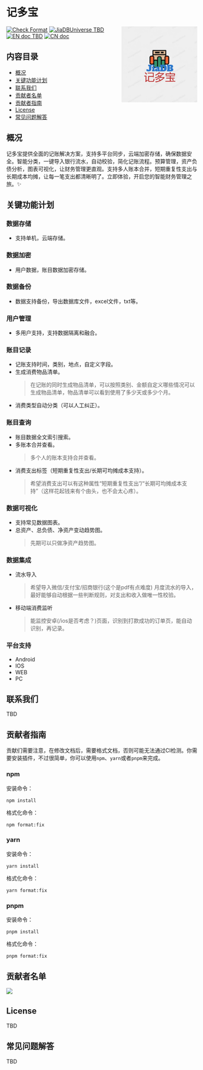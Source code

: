 # 记多宝

<img src="./assets/logo_tmp.png" alt="Jiduobao Logo TBD" height="200px" align="right" />

[![Check Format](https://github.com/JiaDBUniverse/jdb_requiremment-doc/actions/workflows/documents.yaml/badge.svg)](https://github.com/JiaDBUniverse/jdb_requiremment-doc/actions/workflows/documents.yaml)
[![JiaDBUniverse TBD](https://img.shields.io/badge/wechat-JiaDBUniverse-blue)](README.md)
[![EN doc TBD](https://img.shields.io/badge/document-Chinese-yellow.svg)](README.md)
[![CN doc](https://img.shields.io/badge/document-Chinese-yellow.svg)](README.md)

## 内容目录

- [概况](#概况)
- [关键功能计划](#关键功能计划)
- [联系我们](#联系我们)
- [贡献者名单](#贡献者名单)
- [贡献者指南](#贡献者指南)
- [License](#license)
- [常见问题解答](#常见问题解答)

## 概况

记多宝提供全面的记账解决方案，支持多平台同步，云端加密存储，确保数据安全。智能分类，一键导入银行流水，自动校验，简化记账流程。预算管理，资产负债分析，图表可视化，让财务管理更直观。支持多人账本合并，短期重复性支出与长期成本均摊，让每一笔支出都清晰明了。立即体验，开启您的智能财务管理之旅。:sparkles:

## 关键功能计划

### 数据存储

- 支持单机，云端存储。

### 数据加密

- 用户数据，账目数据加密存储。

### 数据备份

- 数据支持备份，导出数据库文件，excel文件，txt等。

### 用户管理

- 多用户支持，支持数据隔离和融合。

### 账目记录

- 记账支持时间，类别，地点，自定义字段。
- 生成消费物品清单。
  > 在记账的同时生成物品清单，可以按照类别、金额自定义哪些情况可以生成物品清单，物品清单可以看到使用了多少天或多少个月。
- 消费类型自动分类（可以人工纠正）。

### 账目查询

- 账目数据全文索引搜索。
- 多账本合并查看。
  > 多个人的账本支持合并查看。
- 消费支出标签（短期重复性支出/长期可均摊成本支持）。
  > 希望消费支出可以有这种属性“短期重复性支出”/“长期可均摊成本支持”（这样花起钱来有个由头，也不会太心疼）。

### 数据可视化

- 支持常见数据图表。
- 总资产、总负债、净资产变动趋势图。
  > 先期可以只做净资产趋势图。

### 数据集成

- 流水导入
  > 希望导入微信/支付宝/招商银行(这个是pdf有点难度) 月度流水的导入，最好能够自动根据一些判断规则，对支出和收入做唯一性校验。
- 移动端消费监听
  > 能监控安卓(/ios是否考虑？)页面，识别到打款成功的订单页，能自动识别，再记录。

### 平台支持

- Android
- IOS
- WEB
- PC

## 联系我们

TBD

## 贡献者指南

贡献们需要注意，在修改文档后，需要格式文档，否则可能无法通过CI检测。你需要安装插件，不过很简单，你可以使用`npm`、`yarn`或者`pnpm`来完成。

### npm

安装命令：

```shell
npm install
```

格式化命令：

```shell
npm format:fix
```

### yarn

安装命令：

```shell
yarn install
```

格式化命令：

```shell
yarn format:fix
```

### pnpm

安装命令：

```shell
pnpm install
```

格式化命令：

```shell
pnpm format:fix
```

## 贡献者名单

<a href="https://github.com/JiaDBUniverse/jdb_requiremment-doc/graphs/contributors">
  <img src="https://contrib.rocks/image?repo=JiaDBUniverse/jdb_requiremment-doc" />
</a>

## License

TBD

## 常见问题解答

TBD

